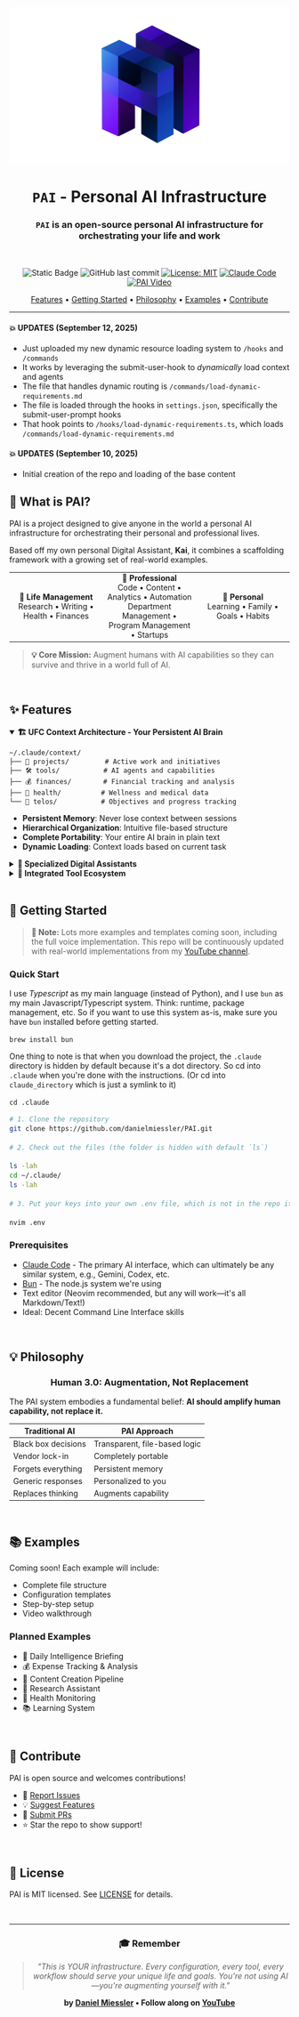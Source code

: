 <div align="center">

![PAI Logo](./pai-logo.png)

# `PAI` - Personal AI Infrastructure

### <code>PAI</code> is an open-source personal AI infrastructure for orchestrating your life and work

<br />

![Static Badge](https://img.shields.io/badge/mission-upgrade_humans_using_AI-purple)
![GitHub last commit](https://img.shields.io/github/last-commit/danielmiessler/PAI)
[![License: MIT](https://img.shields.io/badge/License-MIT-green.svg)](https://opensource.org/licenses/MIT)
[![Claude Code](https://img.shields.io/badge/Powered%20by-Claude%20Code-blue)](https://claude.ai/code)
[![PAI Video](https://img.shields.io/badge/🎥_Watch-PAI_Video-6B46C1)](https://youtu.be/iKwRWwabkEc)

<p align="center">
  <a href="#-features">Features</a> •
  <a href="#-getting-started">Getting Started</a> •
  <a href="#-philosophy">Philosophy</a> •
  <a href="#-examples">Examples</a> •
  <a href="#-contribute">Contribute</a>
</p>

---

</div>

#### 💥 UPDATES (September 12, 2025)

- Just uploaded my new dynamic resource loading system to `/hooks` and `/commands`
- It works by leveraging the submit-user-hook to *dynamically* load context and agents
- The file that handles dynamic routing is `/commands/load-dynamic-requirements.md`
- The file is loaded through the hooks in `settings.json`, specifically the submit-user-prompt hooks
- That hook points to `/hooks/load-dynamic-requirements.ts`, which loads `/commands/load-dynamic-requirements.md`

#### 💥 UPDATES (September 10, 2025)

- Initial creation of the repo and loading of the base content

## 🎯 **What is PAI?**

PAI is a project designed to give anyone in the world a personal AI infrastructure for orchestrating their personal and professional lives.

Based off my own personal Digital Assistant, **Kai**, it combines a scaffolding framework with a growing set of real-world examples.

<table>
<tr>
<td width="33%" align="center"><b>🧠 Life Management</b><br/>Research • Writing • Health • Finances</td>
<td width="33%" align="center"><b>💼 Professional</b><br/>Code • Content • Analytics • Automation<br/>Department Management • Program Management • Startups</td>
<td width="33%" align="center"><b>🎯 Personal</b><br/>Learning • Family • Goals • Habits</td>
</tr>
</table>

> **💡 Core Mission:** Augment humans with AI capabilities so they can survive and thrive in a world full of AI.

<br/>

## ✨ **Features**

<details open>
<summary><b>🏗️ UFC Context Architecture - Your Persistent AI Brain</b></summary>

```
~/.claude/context/
├── 🧠 projects/         # Active work and initiatives
├── 🛠️ tools/           # AI agents and capabilities  
├── 💰 finances/        # Financial tracking and analysis
├── 🏥 health/          # Wellness and medical data
└── 🎯 telos/           # Objectives and progress tracking
```

- **Persistent Memory**: Never lose context between sessions
- **Hierarchical Organization**: Intuitive file-based structure
- **Complete Portability**: Your entire AI brain in plain text
- **Dynamic Loading**: Context loads based on current task

</details>

<details>
<summary><b>🤖 Specialized Digital Assistants</b></summary>

| Assistant | Purpose | Voice ID | Specialization |
|-----------|---------|----------|----------------|
| **Researcher** | Deep information synthesis | `AXdMgz6...` | Web research, analysis |
| **Engineer** | Production code development | `kmSVBPu7...` | Full-stack, testing |
| **Designer** | UX/UI and visual design | `ZF6FPAb...` | Interfaces, experiences |
| **Pentester** | Security assessment | `hmMWXCj9...` | Vulnerability testing |
| **Architect** | System design | `muZKMsID...` | Technical specifications |

</details>

<details>
<summary><b>🔧 Integrated Tool Ecosystem</b></summary>

- **MCP Servers**: Playwright, Stripe, Apify, and more
- **Voice System**: Natural conversation with TTS/STT
- **Browser Automation**: Visual testing and web interaction
- **API Integrations**: Connect any service to your PAI

</details>

<br/>

## 🚀 **Getting Started**

> **📢 Note:** Lots more examples and templates coming soon, including the full voice implementation. This repo will be continuously updated with real-world implementations from my [YouTube channel](https://www.youtube.com/@unsupervised-learning).

### **Quick Start**

I use *Typescript* as my main language (instead of Python), and I use `bun` as my main Javascript/Typescript system. Think: runtime, package management, etc. So if you want to use this system as-is, make sure you have `bun` installed before getting started.

`brew install bun`

One thing to note is that when you download the project, the `.claude` directory is hidden by default because it's a dot directory. So cd into `.claude` when you're done with the instructions. (Or cd into `claude_directory` which is just a symlink to it)

`cd .claude`

```bash
# 1. Clone the repository
git clone https://github.com/danielmiessler/PAI.git

# 2. Check out the files (the folder is hidden with default `ls`)

ls -lah
cd ~/.claude/
ls -lah

# 3. Put your keys into your own .env file, which is not in the repo itself. Use the example as a template if needed

nvim .env
```

### **Prerequisites**

- [Claude Code](https://claude.ai/code) - The primary AI interface, which can ultimately be any similar system, e.g., Gemini, Codex, etc.
- [Bun](https://bun.com/) - The node.js system we're using
- Text editor (Neovim recommended, but any will work—it's all Markdown/Text!)
- Ideal: Decent Command Line Interface skills

<br/>

## 💡 **Philosophy**

<div align="center">

### **Human 3.0: Augmentation, Not Replacement**

</div>

The PAI system embodies a fundamental belief: **AI should amplify human capability, not replace it.**

| Traditional AI | PAI Approach |
|----------------|--------------|
| Black box decisions | Transparent, file-based logic |
| Vendor lock-in | Completely portable |
| Forgets everything | Persistent memory |
| Generic responses | Personalized to you |
| Replaces thinking | Augments capability |

<br/>

## 📚 **Examples**

Coming soon! Each example will include:
- Complete file structure
- Configuration templates  
- Step-by-step setup
- Video walkthrough

### **Planned Examples**
- 📰 Daily Intelligence Briefing
- 💰 Expense Tracking & Analysis
- 📝 Content Creation Pipeline
- 🔬 Research Assistant
- 🏥 Health Monitoring
- 📚 Learning System

<br/>

## 🤝 **Contribute**

PAI is open source and welcomes contributions!

- 🐛 [Report Issues](https://github.com/danielmiessler/PAI/issues)
- 💡 [Suggest Features](https://github.com/danielmiessler/PAI/discussions)
- 🔧 [Submit PRs](https://github.com/danielmiessler/PAI/pulls)
- ⭐ Star the repo to show support!

<br/>

## 📄 **License**

PAI is MIT licensed. See [LICENSE](./LICENSE) for details.

<br/>

---

<div align="center">

### 🎓 **Remember**

> *"This is YOUR infrastructure. Every configuration, every tool, every workflow should serve your unique life and goals. You're not using AI—you're augmenting yourself with it."*

**by [Daniel Miessler](https://danielmiessler.com) • Follow along on [YouTube](https://www.youtube.com/@unsupervised-learning)**

</div>
